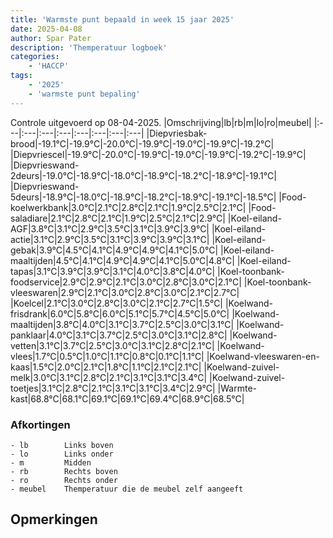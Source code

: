```yaml
---
title: 'Warmste punt bepaald in week 15 jaar 2025'
date: 2025-04-08
author: Spar Pater
description: 'Themperatuur logboek'
categories:
    - 'HACCP'
tags:
    - '2025'
    - 'warmste punt bepaling'
---
```

Controle uitgevoerd op 08-04-2025.
|Omschrijving|lb|rb|m|lo|ro|meubel|
|:---|:---|:---|:---|:---|:---|:---|:---|
|Diepvriesbak-brood|-19.1°C|-19.9°C|-20.0°C|-19.9°C|-19.0°C|-19.9°C|-19.2°C|
|Diepvriescel|-19.9°C|-20.0°C|-19.9°C|-19.0°C|-19.9°C|-19.2°C|-19.9°C|
|Diepvrieswand-2deurs|-19.0°C|-18.9°C|-18.0°C|-18.9°C|-18.2°C|-18.9°C|-19.1°C|
|Diepvrieswand-5deurs|-18.9°C|-18.0°C|-18.9°C|-18.2°C|-18.9°C|-19.1°C|-18.5°C|
|Food-koelwerkbank|3.0°C|2.1°C|2.8°C|2.1°C|1.9°C|2.5°C|2.1°C|
|Food-saladiare|2.1°C|2.8°C|2.1°C|1.9°C|2.5°C|2.1°C|2.9°C|
|Koel-eiland-AGF|3.8°C|3.1°C|2.9°C|3.5°C|3.1°C|3.9°C|3.9°C|
|Koel-eiland-actie|3.1°C|2.9°C|3.5°C|3.1°C|3.9°C|3.9°C|3.1°C|
|Koel-eiland-gebak|3.9°C|4.5°C|4.1°C|4.9°C|4.9°C|4.1°C|5.0°C|
|Koel-eiland-maaltijden|4.5°C|4.1°C|4.9°C|4.9°C|4.1°C|5.0°C|4.8°C|
|Koel-eiland-tapas|3.1°C|3.9°C|3.9°C|3.1°C|4.0°C|3.8°C|4.0°C|
|Koel-toonbank-foodservice|2.9°C|2.9°C|2.1°C|3.0°C|2.8°C|3.0°C|2.1°C|
|Koel-toonbank-vleeswaren|2.9°C|2.1°C|3.0°C|2.8°C|3.0°C|2.1°C|2.7°C|
|Koelcel|2.1°C|3.0°C|2.8°C|3.0°C|2.1°C|2.7°C|1.5°C|
|Koelwand-frisdrank|6.0°C|5.8°C|6.0°C|5.1°C|5.7°C|4.5°C|5.0°C|
|Koelwand-maaltijden|3.8°C|4.0°C|3.1°C|3.7°C|2.5°C|3.0°C|3.1°C|
|Koelwand-panklaar|4.0°C|3.1°C|3.7°C|2.5°C|3.0°C|3.1°C|2.8°C|
|Koelwand-vetten|3.1°C|3.7°C|2.5°C|3.0°C|3.1°C|2.8°C|2.1°C|
|Koelwand-vlees|1.7°C|0.5°C|1.0°C|1.1°C|0.8°C|0.1°C|1.1°C|
|Koelwand-vleeswaren-en-kaas|1.5°C|2.0°C|2.1°C|1.8°C|1.1°C|2.1°C|2.1°C|
|Koelwand-zuivel-melk|3.0°C|3.1°C|2.8°C|2.1°C|3.1°C|3.1°C|3.4°C|
|Koelwand-zuivel-toetjes|3.1°C|2.8°C|2.1°C|3.1°C|3.1°C|3.4°C|2.9°C|
|Warmte-kast|68.8°C|68.1°C|69.1°C|69.1°C|69.4°C|68.9°C|68.5°C|

### Afkortingen
    - lb        Links boven
    - lo        Links onder
    - m         Midden
    - rb        Rechts boven
    - ro        Rechts onder
    - meubel    Themperatuur die de meubel zelf aangeeft

## Opmerkingen


